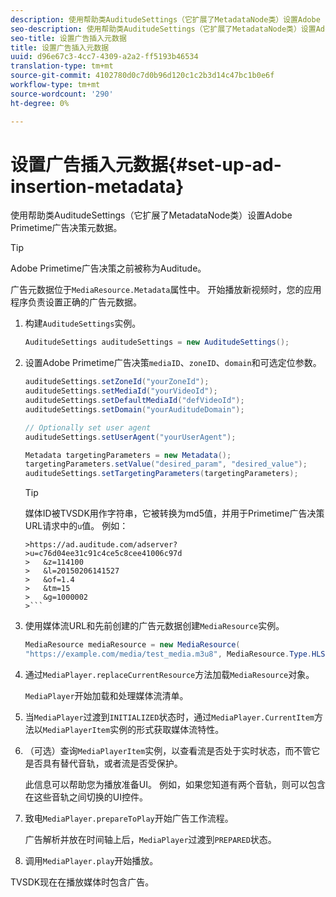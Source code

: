 ```yaml
---
description: 使用帮助类AuditudeSettings（它扩展了MetadataNode类）设置Adobe Primetime广告决策元数据。
seo-description: 使用帮助类AuditudeSettings（它扩展了MetadataNode类）设置Adobe Primetime广告决策元数据。
seo-title: 设置广告插入元数据
title: 设置广告插入元数据
uuid: d96e67c3-4cc7-4309-a2a2-ff5193b46534
translation-type: tm+mt
source-git-commit: 4102780d0c7d0b96d120c1c2b3d14c47bc1b0e6f
workflow-type: tm+mt
source-wordcount: '290'
ht-degree: 0%

---
```



# 设置广告插入元数据{#set-up-ad-insertion-metadata}

使用帮助类AuditudeSettings（它扩展了MetadataNode类）设置Adobe Primetime广告决策元数据。

>[!TIP]
>
>Adobe Primetime广告决策之前被称为Auditude。

广告元数据位于`MediaResource.Metadata`属性中。 开始播放新视频时，您的应用程序负责设置正确的广告元数据。

1. 构建`AuditudeSettings`实例。

   ```java
   AuditudeSettings auditudeSettings = new AuditudeSettings();
   ```

1. 设置Adobe Primetime广告决策`mediaID`、`zoneID`、`domain`和可选定位参数。

   ```java
   auditudeSettings.setZoneId("yourZoneId"); 
   auditudeSettings.setMediaId("yourVideoId"); 
   auditudeSettings.setDefaultMediaId("defVideoId"); 
   auditudeSettings.setDomain("yourAuditudeDomain"); 
   
   // Optionally set user agent  
   auditudeSettings.setUserAgent("yourUserAgent"); 
   
   Metadata targetingParameters = new Metadata(); 
   targetingParameters.setValue("desired_param", "desired_value"); 
   auditudeSettings.setTargetingParameters(targetingParameters);
   ```

   >[!TIP]
   >
   >媒体ID被TVSDK用作字符串，它被转换为md5值，并用于Primetime广告决策URL请求中的`u`值。 例如：
   >
   >
   ```
   >https://ad.auditude.com/adserver?
   >u=c76d04ee31c91c4ce5c8cee41006c97d
   >   &z=114100 
   >   &l=20150206141527 
   >   &of=1.4 
   >   &tm=15 
   >   &g=1000002
   >```

1. 使用媒体流URL和先前创建的广告元数据创建`MediaResource`实例。

   ```java
   MediaResource mediaResource = new MediaResource( 
   "https://example.com/media/test_media.m3u8", MediaResource.Type.HLS, Metadata);
   ```

1. 通过`MediaPlayer.replaceCurrentResource`方法加载`MediaResource`对象。

   `MediaPlayer`开始加载和处理媒体流清单。

1. 当`MediaPlayer`过渡到`INITIALIZED`状态时，通过`MediaPlayer.CurrentItem`方法以`MediaPlayerItem`实例的形式获取媒体流特性。
1. （可选）查询`MediaPlayerItem`实例，以查看流是否处于实时状态，而不管它是否具有替代音轨，或者流是否受保护。

   此信息可以帮助您为播放准备UI。 例如，如果您知道有两个音轨，则可以包含在这些音轨之间切换的UI控件。

1. 致电`MediaPlayer.prepareToPlay`开始广告工作流程。

   广告解析并放在时间轴上后，`MediaPlayer`过渡到`PREPARED`状态。
1. 调用`MediaPlayer.play`开始播放。

TVSDK现在在播放媒体时包含广告。

